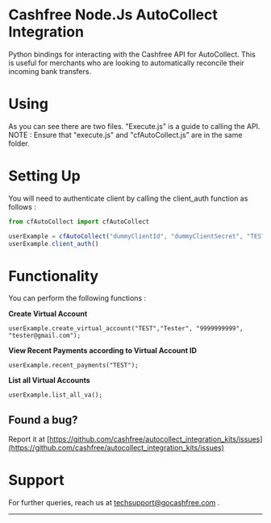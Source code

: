 #  Cashfree Node.Js AutoCollect Integration 

Python bindings for interacting with the Cashfree API for AutoCollect. This is useful for merchants who are looking to automatically reconcile their incoming bank transfers.

# Using 

As you can see there are two files. "Execute.js" is a guide to calling the API. <br />
NOTE : Ensure that "execute.js" and "cfAutoCollect.js" are in the same folder.

# Setting Up

You will need to authenticate client by calling the client_auth function as follows : 

```node.js
from cfAutoCollect import cfAutoCollect

userExample = cfAutoCollect("dummyClientId", "dummyClientSecret", "TEST/PROD")
userExample.client_auth()

```

# Functionality

You can perform the following functions : 

**Create Virtual Account**
```
userExample.create_virtual_account("TEST","Tester", "9999999999", "tester@gmail.com");
```

**View Recent Payments according to Virtual Account ID**
```
userExample.recent_payments("TEST");
```
**List all Virtual Accounts**

```
userExample.list_all_va();
```
## Found a bug?

Report it at [https://github.com/cashfree/autocollect_integration_kits/issues](https://github.com/cashfree/autocollect_integration_kits/issues)

# Support

For further queries, reach us at techsupport@gocashfree.com .

********************************************************************************** 






